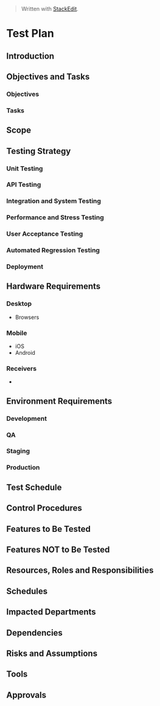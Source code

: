
> Written with [StackEdit](https://stackedit.io/).

# Test Plan
## Introduction
## Objectives and Tasks
### Objectives
### Tasks
## Scope
## Testing Strategy
### Unit Testing
### API Testing
### Integration and System Testing
### Performance and Stress Testing
### User Acceptance Testing
### Automated Regression Testing
### Deployment
## Hardware Requirements
### Desktop
- Browsers
### Mobile
- iOS
- Android
### Receivers
- 
## Environment Requirements
### Development
### QA
### Staging
### Production
## Test Schedule
## Control Procedures
## Features to Be Tested
## Features NOT to Be Tested
## Resources, Roles and Responsibilities
## Schedules
## Impacted Departments
## Dependencies
## Risks and Assumptions
## Tools
## Approvals



<!--stackedit_data:
eyJoaXN0b3J5IjpbMTU4NTExMjY1NywxNjEzNjgxNDAzLDczMD
k5ODExNl19
-->